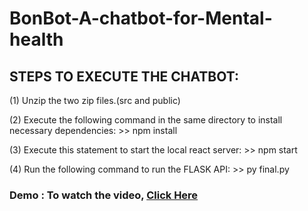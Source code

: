 # BonBot-A-chatbot-for-Mental-health

## STEPS TO EXECUTE THE CHATBOT:

(1) Unzip the two zip files.(src and public)

(2) Execute the following command in the same directory to install necessary dependencies:
    >> npm install
    
(3) Execute this statement to start the local react server:
    >> npm start
    
(4) Run the following command to run the FLASK API:
    >> py final.py
    
### Demo : To watch the video, [Click Here](https://youtu.be/ARw1DvzMrKM)

